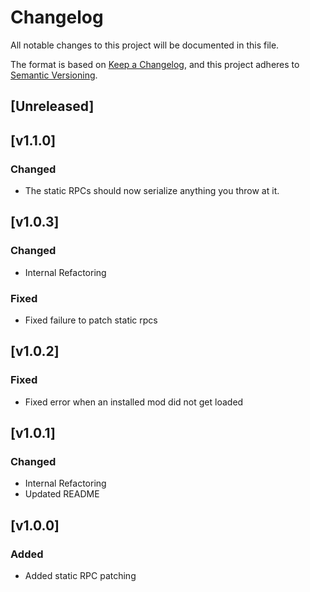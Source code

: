 # Changelog

All notable changes to this project will be documented in this file.

The format is based on [Keep a Changelog](https://keepachangelog.com/en/1.0.0/),
and this project adheres to [Semantic Versioning](https://semver.org/spec/v2.0.0.html).

## [Unreleased]

## [v1.1.0]

### Changed
- The static RPCs should now serialize anything you throw at it.

## [v1.0.3]

### Changed
- Internal Refactoring

### Fixed
- Fixed failure to patch static rpcs

## [v1.0.2]

### Fixed
- Fixed error when an installed mod did not get loaded

## [v1.0.1]

### Changed
- Internal Refactoring
- Updated README

## [v1.0.0]

### Added
- Added static RPC patching
